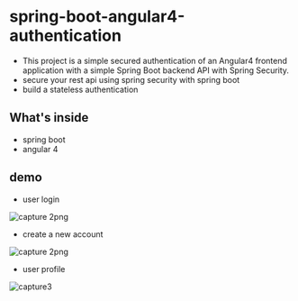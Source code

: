# spring-boot-angular4-authentication
- This project is a simple secured authentication of an Angular4 frontend application with a simple Spring Boot backend API with Spring  Security.
- secure your rest api using spring security with spring boot 
- build a stateless authentication
 
## What's inside 
- spring boot
- angular 4

## demo
- user login

![capture 2png](https://user-images.githubusercontent.com/12639353/33629125-e52b09aa-d9fa-11e7-91ba-7ec97190fbc6.PNG)

- create a new account

![capture 2png](https://user-images.githubusercontent.com/12639353/33629186-13b3fc32-d9fb-11e7-8386-871ec5e1a8d3.PNG)

- user profile

![capture3](https://user-images.githubusercontent.com/12639353/33629239-39128570-d9fb-11e7-93ea-787654a3a76e.PNG)
